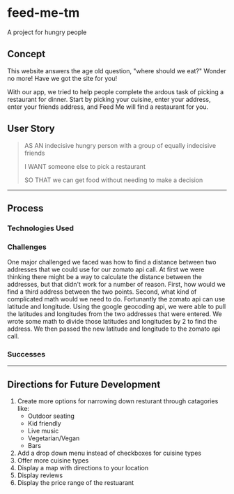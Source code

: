 # feed-me-tm
A project for hungry people

## Concept
This website answers the age old question, "where should we eat?" Wonder no more! Have we got the site for you!

With our app, we tried to help people complete the ardous task of picking a restaurant for dinner. Start by picking your cuisine, enter your address, enter your friends address, and Feed Me will find a restaurant for you.

## User Story

>AS AN indecisive hungry person with a group of equally indecisive friends
>
>I WANT someone else to pick a restaurant
>
>SO THAT we can get food without needing to make a decision

___
## Process

### Technologies Used

### Challenges
One major challenged we faced was how to find a distance between two addresses that we could use for our zomato api call. At first we were thinking there might be a way to calculate the distance between the addresses, but that didn't work for a number of reason. First, how would we find a third address between the two points. Second, what kind of complicated math would we need to do. Fortunantly the zomato api can use latitude and longitude. Using the google geocoding api, we were able to pull the latitudes and longitudes from the two addresses that were entered. We wrote some math to divide those latitudes and longitudes by 2 to find the address. We then passed the new latitude and longitude to the zomato api call. 




### Successes



___
## Directions for Future Development
1. Create more options for narrowing down resturant through catagories like:
    - Outdoor seating
    - Kid friendly
    - Live music
    - Vegetarian/Vegan
    - Bars
2. Add a drop down menu instead of checkboxes for cuisine types
3. Offer more cuisine types
4. Display a map with directions to your location
5. Display reviews
6. Display the price range of the restuarant 

